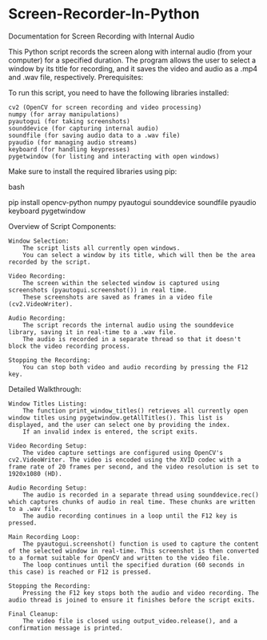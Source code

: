 # Screen-Recorder-In-Python

Documentation for Screen Recording with Internal Audio

This Python script records the screen along with internal audio (from your computer) for a specified duration. The program allows the user to select a window by its title for recording, and it saves the video and audio as a .mp4 and .wav file, respectively.
Prerequisites:

To run this script, you need to have the following libraries installed:

    cv2 (OpenCV for screen recording and video processing)
    numpy (for array manipulations)
    pyautogui (for taking screenshots)
    sounddevice (for capturing internal audio)
    soundfile (for saving audio data to a .wav file)
    pyaudio (for managing audio streams)
    keyboard (for handling keypresses)
    pygetwindow (for listing and interacting with open windows)

Make sure to install the required libraries using pip:

bash

pip install opencv-python numpy pyautogui sounddevice soundfile pyaudio keyboard pygetwindow

Overview of Script Components:

    Window Selection:
        The script lists all currently open windows.
        You can select a window by its title, which will then be the area recorded by the script.

    Video Recording:
        The screen within the selected window is captured using screenshots (pyautogui.screenshot()) in real time.
        These screenshots are saved as frames in a video file (cv2.VideoWriter).

    Audio Recording:
        The script records the internal audio using the sounddevice library, saving it in real-time to a .wav file.
        The audio is recorded in a separate thread so that it doesn't block the video recording process.

    Stopping the Recording:
        You can stop both video and audio recording by pressing the F12 key.

Detailed Walkthrough:

    Window Titles Listing:
        The function print_window_titles() retrieves all currently open window titles using pygetwindow.getAllTitles(). This list is displayed, and the user can select one by providing the index.
        If an invalid index is entered, the script exits.

    Video Recording Setup:
        The video capture settings are configured using OpenCV's cv2.VideoWriter. The video is encoded using the XVID codec with a frame rate of 20 frames per second, and the video resolution is set to 1920x1080 (HD).

    Audio Recording Setup:
        The audio is recorded in a separate thread using sounddevice.rec() which captures chunks of audio in real time. These chunks are written to a .wav file.
        The audio recording continues in a loop until the F12 key is pressed.

    Main Recording Loop:
        The pyautogui.screenshot() function is used to capture the content of the selected window in real-time. This screenshot is then converted to a format suitable for OpenCV and written to the video file.
        The loop continues until the specified duration (60 seconds in this case) is reached or F12 is pressed.

    Stopping the Recording:
        Pressing the F12 key stops both the audio and video recording. The audio thread is joined to ensure it finishes before the script exits.

    Final Cleanup:
        The video file is closed using output_video.release(), and a confirmation message is printed.
